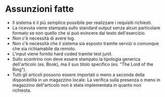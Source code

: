 # Assunzioni fatte

- Il sistema è il più semplice possibile per realizzare i requisiti richiesti.
- La ricevuta viene stampata sullo standard output senza alcun particolare formato se non quello che si può evincere dal testo dell'esercizio.
- Non c'è necessità di avere log.
- Non c'è necessità che il sistema sia esposto tramite servizi o comunque che sia richiamabile da remoto.
- L'input viene fornito hard coded tramite test junit.
- Sullo scontrino non deve essere stampato la tipologia generica dell'articolo (es. Book), ma il suo titolo specifico (es. "The Lord of the Ring").
- Tutti gli articoli possono essere importati o meno a seconda della disponibilità in un magazzino locale. La verifica sulla presenza o meno in magazzino dell'articolo non è stata implementata in quanto non richiesta.